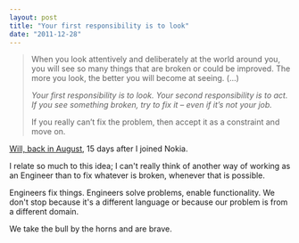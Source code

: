 ```yaml
---
layout: post
title: "Your first responsibility is to look"
date: "2011-12-28"
---
```


> When you look attentively and deliberately at the world around you, you will see so many things that are broken or could be improved. The more you look, the better you will become at seeing. (...)
> 
> _Your first responsibility is to look. Your second responsibility is to act. If you see something broken, try to fix it – even if it’s not your job._
> 
> If you really can’t fix the problem, then accept it as a constraint and move on.

[Will, back in August](http://williamgill.de/2011/08/13/the-most-important-career-skill-for-this-century-fixing-whats-broken/), 15 days after I joined Nokia.

I relate so much to this idea; I can't really think of another way of working as an Engineer than to fix whatever is broken, whenever that is possible.

Engineers fix things. Engineers solve problems, enable functionality. We don't stop because it's a different language or because our problem is from a different domain.

We take the bull by the horns and are brave.
